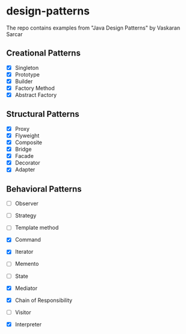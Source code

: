 # design-patterns

The repo contains examples from "Java Design Patterns" by Vaskaran Sarcar


## Creational Patterns

- [X] Singleton
- [X] Prototype
- [X] Builder
- [X] Factory Method
- [X] Abstract Factory

## Structural Patterns

- [X] Proxy
- [X] Flyweight
- [X] Composite
- [X] Bridge
- [X] Facade
- [X] Decorator
- [X] Adapter

## Behavioral Patterns

- [ ] Observer
- [ ] Strategy
- [ ] Template method
- [X] Command
- [X] Iterator
- [ ] Memento
- [ ] State
- [X] Mediator
- [X] Chain of Responsibility
- [ ] Visitor
- [X] Interpreter

